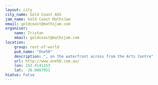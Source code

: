 ```yaml
---
layout: city                                           
city_name: Gold Coast AUS                                                               
jam_name: Gold Coast MathsJam
email: goldcoast@mathsjam.com
organiser:
    name: Tristan
    email: goldcoast@mathsjam.com
location:
    group: rest-of-world
    pub_name: "One50"
    description: ", on the waterfront across from the Arts Centre"
    url: http://www.one50.com.au/
    lon: 153.4141153
    lat: -28.0007951
hiatus: False
---
```


